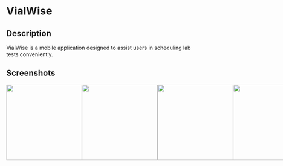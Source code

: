 
# VialWise

## Description
VialWise is a mobile application designed to assist users in scheduling lab tests conveniently.

## Screenshots

<div style="display: flex; flex-direction: row;">
    <img src="https://github.com/vishruth-r/VialWise_Scheduler/assets/113231399/acd309e6-a6a1-457c-a516-032174f4b7f3" width="200" />
    <img src="https://github.com/vishruth-r/VialWise_Scheduler/assets/113231399/3faf272b-0f90-4ca8-8f12-0dca5de2ae4e" width="200" />
    <img src="https://github.com/vishruth-r/VialWise_Scheduler/assets/113231399/f84bf5b0-cbfb-46e3-b794-bb62bf8d11cc" width="200" />
    <img src="https://github.com/vishruth-r/VialWise_Scheduler/assets/113231399/b249fc72-e3b9-4c4e-928d-a68bae64d95c" width="200" />

<div style="display: flex; flex-direction: row;">
  <img src="https://github.com/vishruth-r/VialWise_Scheduler/assets/113231399/4b75ad67-b621-4beb-ac3b-410edfc68a58" width="200" />
    <img src="https://github.com/vishruth-r/VialWise_Scheduler/assets/113231399/63c2e9f7-e7e7-4413-93a1-e6995f9fcdc9" width="200" />
</div>


## Description
VialWise is a mobile application designed to assist users in scheduling lab tests conveniently.

## Features
- Schedule lab tests by choosing date and time.
- View test details and confirmations.
- Easy navigation and user-friendly interface.

## Installation
1. Clone this repository: `git clone https://github.com/vishruth-r/VialWise_Scheduler.git`
2. Navigate to the project directory.
3. Run `flutter pub get` to install dependencies.
4. Connect your device/emulator and run `flutter run`.

## Usage
1. Launch the app.
2. Navigate to the "Schedule" section.
3. Choose a date and time for your lab test.
4. Confirm your selection and proceed.
5. Receive confirmation details on the "Success" page.
6. Use the navigation to explore other app sections.

## Technologies Used
- Flutter
- GetX State Management
- Table Calendar
- Intl Package
- Other dependencies listed in `pubspec.yaml`

